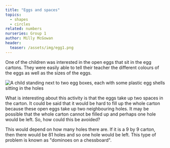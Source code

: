 ```yaml
---
title: "Eggs and spaces"
topics: 
  - shapes
  - circles
related: numbers
nurseries: Group 1
author: Milly McGowan
header:
  teaser: /assets/img/egg1.png
---
```

One of the children was interested in the open eggs that sit in the egg cartons. They were easily able to tell their teacher the different colours of the eggs as well as the sizes of the eggs.

![A child standing next to two egg boxes, each with some plastic egg shells sitting in the holes]({{site.baseurl}}/assets/img/egg1.png "Egg boxes and plastic egg shells")

What is interesting about this activity is that the eggs take up two spaces in the carton. It could be said that it would be hard to fill up the whole carton because these open eggs take up two neighbouring holes. It may be possible that the whole carton cannot be filled up and perhaps one hole would be left. So, how could this be avoided?

This would depend on how many holes there are. If it is a 9 by 9 carton, then there would be 81 holes and so one hole would be left. This type of problem is known as "dominoes on a chessboard". 

